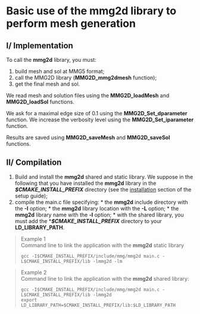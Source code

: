 # Basic use of the mmg2d library to perform mesh generation

## I/ Implementation
To call the **mmg2d** library, you must:  
  1. build mesh and sol at MMG5 format;
  2. call the MMG2D library (**MMG2D_mmg2dmesh** function);
  3. get the final mesh and sol.

  We read mesh and solution files using the **MMG2D_loadMesh** and **MMG2D_loadSol** functions.

  We ask for a maximal edge size of 0.1 using the **MMG2D_Set_dparameter** function.
  We increase the verbosity level using the **MMG2D_Set_iparameter** function.

  Results are saved using **MMG2D_saveMesh** and **MMG2D_saveSol** functions.


## II/ Compilation
  1. Build and install the **mmg2d** shared and static library. We suppose in the following that you have installed the **mmg2d** library in the **_$CMAKE_INSTALL_PREFIX_** directory (see the [installation](https://github.com/MmgTools/Mmg/wiki/Setup-guide#iii-installation) section of the setup guide);
  2. compile the main.c file specifying:
    * the **mmg2d** include directory with the **-I** option;
    * the **mmg2d** library location with the **-L** option;
    * the **mmg2d** library name with the **-l** option;
    * with the shared library, you must add the ***_$CMAKE_INSTALL_PREFIX_** directory to your **LD_LIBRARY_PATH**.

> Example 1  
>  Command line to link the application with the **mmg2d** static library
> ```Shell
> gcc -I$CMAKE_INSTALL_PREFIX/include/mmg/mmg2d main.c -L$CMAKE_INSTALL_PREFIX/lib -lmmg2d -lm
> ```

> Example 2  
>  Command line to link the application with the **mmg2d** shared library:  
> ```Shell
> gcc -I$CMAKE_INSTALL_PREFIX/include/mmg/mmg2d main.c -L$CMAKE_INSTALL_PREFIX/lib -lmmg2d
> export LD_LIBRARY_PATH=$CMAKE_INSTALL_PREFIX/lib:$LD_LIBRARY_PATH
> ```
